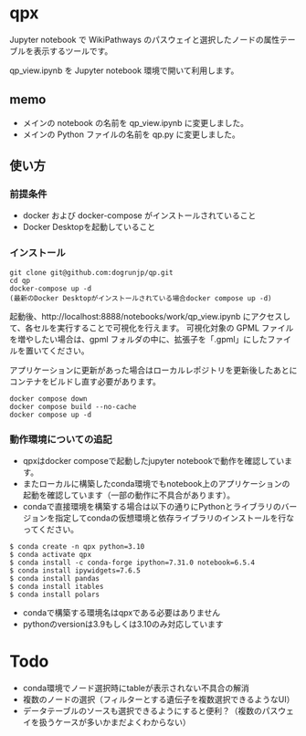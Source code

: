 # qpx

Jupyter notebook で WikiPathways のパスウェイと選択したノードの属性テーブルを表示するツールです。

qp_view.ipynb を Jupyter notebook 環境で開いて利用します。

## memo

- メインの notebook の名前を qp_view.ipynb に変更しました。
- メインの Python ファイルの名前を qp.py に変更しました。

## 使い方

### 前提条件

- docker および docker-compose がインストールされていること
- Docker Desktopを起動していること

### インストール

```
git clone git@github.com:dogrunjp/qp.git
cd qp
docker-compose up -d
(最新のDocker Desktopがインストールされている場合docker compose up -d)
```

起動後、http://localhost:8888/notebooks/work/qp_view.ipynb にアクセスして、各セルを実行することで可視化を行えます。
可視化対象の GPML ファイルを増やしたい場合は、gpml フォルダの中に、拡張子を「.gpml」にしたファイルを置いてください。

アプリケーションに更新があった場合はローカルレポジトリを更新後したあとにコンテナをビルドし直す必要があります。

```
docker compose down
docker compose build --no-cache
docker compose up -d
```


### 動作環境についての追記

- qpxはdocker composeで起動したjupyter notebookで動作を確認しています。
- またローカルに構築したconda環境でもnotebook上のアプリケーションの起動を確認しています（一部の動作に不具合があります）。
- condaで直接環境を構築する場合は以下の通りにPythonとライブラリのバージョンを指定してcondaの仮想環境と依存ライブラリのインストールを行なってください。

```
$ conda create -n qpx python=3.10
$ conda activate qpx
$ conda install -c conda-forge ipython=7.31.0 notebook=6.5.4
$ conda install ipywidgets=7.6.5
$ conda install pandas
$ conda install itables
$ conda install polars
```
- condaで構築する環境名はqpxである必要はありません
- pythonのversionは3.9もしくは3.10のみ対応しています


# Todo

- conda環境でノード選択時にtableが表示されない不具合の解消
- 複数のノードの選択（フィルターとする遺伝子を複数選択できるようなUI）  
- データテーブルのソースも選択できるようにすると便利？（複数のパスウェイを扱うケースが多いかまだよくわからない）
